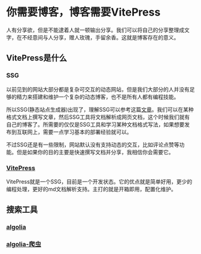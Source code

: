 # 你需要博客，博客需要VitePress

人有分享欲，但是不能逮着人就一顿输出分享。我们可以将自己的分享整理成文字，在不经意间与人分享，赠人玫瑰，手留余香。这就是博客存在的意义。

## VitePress是什么

### SSG

以前见到的网站大部分都是复杂可交互的动态网站，但是我们大部分的人并没有足够的精力来搭建和维护一个复杂的动态博客，也不是所有人都有编程技能。

所以SSG(静态站点生成器)出现了，理解SSG可以参考这篇[文章](https://www.51cto.com/article/748558.html)。我们可以在某种格式文档上撰写文章，然后SSG工具将文档解析成网页文档，这个时候我们就有自己的博客了。所需要的仅仅是SSG工具和学习某种文档格式写法，如果想要发布到互联网上，需要一点学习基本的部署经验就可以。

不过SSG还是有一些限制，网站默认没有支持动态的交互，比如评论点赞等功能。但是如果你的目的主要是快速撰写文档并分享，我相信你会需要它。

### [VitePress](https://brownant.top)

VitePress就是一个SSG，目前是一个开发状态。它的优点就是简单好用，更少的编程处理，更好的md文档解析支持。主打的就是开箱即用，配置化维护。

## 搜索工具

### [algolia](https://www.algolia.com/users/sign_in)

### [algolia-爬虫](https://crawler.algolia.com/admin/crawlers?sort=status&order=ASC&limit=20&appId=113ROSTJD8)
